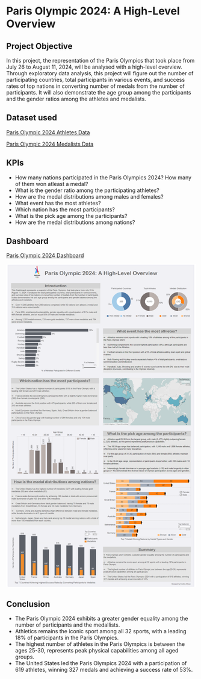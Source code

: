 # Paris Olympic 2024: A High-Level Overview

## Project Objective
In this project, the representation of the Paris Olympics that took place from July 26 to August 11, 2024, will be analysed with a high-level overview. Through exploratory data analysis, this project will figure out the number of participating countries, total participants in various events, and success rates of top nations in converting number of medals from the number of participants. It will also demonstrate the age group among the participants and the gender ratios among the athletes and medalists.

## Dataset used
<a href="https://github.com/KKGHOSE2021/Tableau-Projects/blob/main/athletes.csv" >Paris Olympic 2024 Athletes Data</a>

<a href="https://github.com/KKGHOSE2021/Tableau-Projects/blob/main/madellists.csv" >Paris Olympic 2024 Medalists Data</a>

## KPIs
- How many nations participated in the Paris Olympics 2024? How many of them won atleast a medal?
- What is the gender ratio among the participating athletes?
- How are the medal distributions among males and females?
- What event has the most athletes?
- Which nation has the most participants?
- What is the pick age among the participants?
- How are the medal distributions among nations?

## Dashboard

<a href="https://public.tableau.com/app/profile/krishna.ghose7292/viz/ParisOlympic2024Dashboard/ParisOlympic2024" > Paris Olympic 2024 Dashboard </a>

![image alt](Paris_Olympic_2024.png)

## Conclusion
- The Paris Olympic 2024 exhibits a greater gender equality among the number of participants and the medallists.
- Athletics remains the iconic sport among all 32 sports, with a leading 18% of participants in the Paris Olympics.
- The highest number of athletes in the Paris Olympics is between the ages 25-30, represents peak physical capabilities among all aged groups.
- The United States led the Paris Olympics 2024 with a participation of 619 athletes, winning 327 medals and achieving a success rate of 53%.



